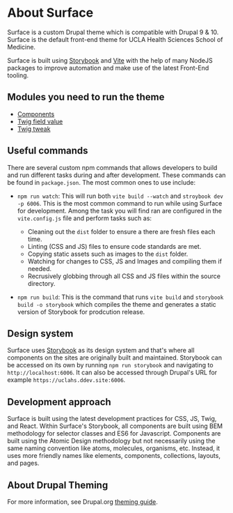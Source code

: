# About Surface

Surface is a custom Drupal theme which is compatible with Drupal 9 & 10. Surface is the
default front-end theme for UCLA Health Sciences School of Medicine.

Surface is built using [Storybook](https://storybook.js.org/) and [Vite](https://vitejs.dev/)
with the help of many NodeJS packages to improve automation and make use of the latest Front-End tooling.

## Modules you need to run the theme

* [Components](https://www.drupal.org/project/components)
* [Twig field value](https://www.drupal.org/project/twig_field_value)
* [Twig tweak](https://www.drupal.org/project/https://www.drupal.org/project/twig_tweak)

## Useful commands

There are several custom npm commands that allows developers to build and run different
tasks during and after development. These commands can be found in `package.json`.
The most common ones to use include:

* `npm run watch`: This will run both `vite build --watch` and `stroybook dev -p 6006`.  This is the most common command to run while using Surface for development.  Among the task you will find ran are configured in the `vite.config.js` file and perform tasks such as:
  - Cleaning out the `dist` folder to ensure a there are fresh files each time.
  - Linting (CSS and JS) files to ensure code standards are met.
  - Copying static assets such as images to the `dist` folder.
  - Watching for changes to CSS, JS and Images and compiling them if needed.
  - Recrusively globbing through all CSS and JS files within the source directory.

* `npm run build`: This is the command that runs `vite build` and `storybook build -o storybook` which compiles the theme and generates a static version of Storybook for prodcution release.

## Design system

Surface uses [Storybook](https://storybook.js.org/) as its design system and that's where all components
on the sites are originally built and maintained.  Storybook can be accessed on its own by running `npm run storybook`
and navigating to `http://localhost:6006`.  It can also be accessed through Drupal's URL for example `https://uclahs.ddev.site:6006`.

## Development approach

Surface is built using the latest development practices for CSS, JS, Twig, and React.  Within Surface's Storybook,
all components are built using BEM methodology for selector classes and ES6 for Javascript.
Components are built using the Atomic Design methodology but not necessarily using the same naming convention
like atoms, molecules, organisms, etc.  Instead, it uses more friendly names like elements, components, collections,
layouts, and pages.

## About Drupal Theming

For more information, see Drupal.org [theming guide](
https://www.drupal.org/docs/develop/theming-drupal).
